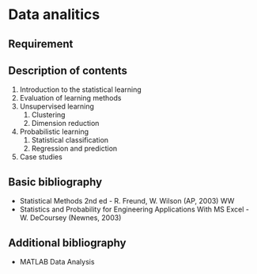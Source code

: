 # Data analitics

## Requirement

## Description of contents

1. Introduction to the statistical learning
2. Evaluation of learning methods
3. Unsupervised learning
    1. Clustering
    2. Dimension reduction
4. Probabilistic learning
    1. Statistical classification
    2. Regression and prediction
5. Case studies

## Basic bibliography

- Statistical Methods 2nd ed - R. Freund, W. Wilson (AP, 2003) WW
- Statistics and Probability for Engineering Applications With MS Excel - W. DeCoursey (Newnes, 2003)

## Additional bibliography

- MATLAB Data Analysis
